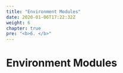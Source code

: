 ```yaml
---
title: "Environment Modules"
date: 2020-01-06T17:22:32Z
weight: 6
chapter: true
pre: "<b>6. </b>"
---
```


# Environment Modules